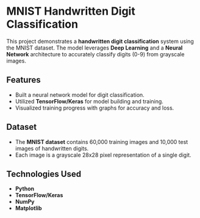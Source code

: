 # MNIST Handwritten Digit Classification

This project demonstrates a **handwritten digit classification** system using the MNIST dataset. The model leverages **Deep Learning** and a **Neural Network** architecture to accurately classify digits (0-9) from grayscale images.

## Features
- Built a neural network model for digit classification.
- Utilized **TensorFlow/Keras** for model building and training.
- Visualized training progress with graphs for accuracy and loss.

## Dataset
- The **MNIST dataset** contains 60,000 training images and 10,000 test images of handwritten digits.
- Each image is a grayscale 28x28 pixel representation of a single digit.

## Technologies Used
- **Python**
- **TensorFlow/Keras**
- **NumPy**
- **Matplotlib**
